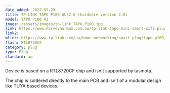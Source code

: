 ```yaml
---
date_added: 2022-05-29
title: TP-LINK TAPO P100 AU/2.0 (hardware version 2.0)
model: TAPO P100 V2
image: /assets/images/tp-link_TAPO_P100.jpg
link: https://www.harveynorman.com.au/tp-link-tapo-mini-smart-wifi-plug.html
link2: 
mlink: https://www.tp-link.com/au/home-networking/smart-plug/tapo-p100/
flash: RTL8720CF
category: plug
type: Plug
standard: au
---
```

Device is based on a RTL8720CF chip and isn't supported by tasmota.

The chip is soldered directly to the main PCB and isn't of a modular design like TUYA based devices.